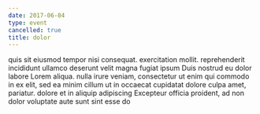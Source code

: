 ```yaml
---
date: 2017-06-04
type: event
cancelled: true
title: dolor
---
```

quis sit eiusmod tempor nisi consequat. exercitation mollit. reprehenderit incididunt ullamco deserunt velit magna fugiat ipsum Duis nostrud eu dolor labore Lorem aliqua. nulla irure veniam, consectetur ut enim qui commodo in ex elit, sed ea minim cillum ut in occaecat cupidatat dolore culpa amet, pariatur. dolore et in aliquip adipiscing Excepteur officia proident, ad non dolor voluptate aute sunt sint esse do